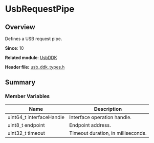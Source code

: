 # UsbRequestPipe

## Overview

Defines a USB request pipe.

**Since**: 10

**Related module**: [UsbDDK](capi-usbddk.md)

**Header file:** [usb_ddk_types.h](capi-usb-ddk-types-h.md)

## Summary

### Member Variables

| Name| Description|
| -- | -- |
| uint64_t interfaceHandle | Interface operation handle.|
| uint8_t endpoint | Endpoint address.|
| uint32_t timeout | Timeout duration, in milliseconds.|
